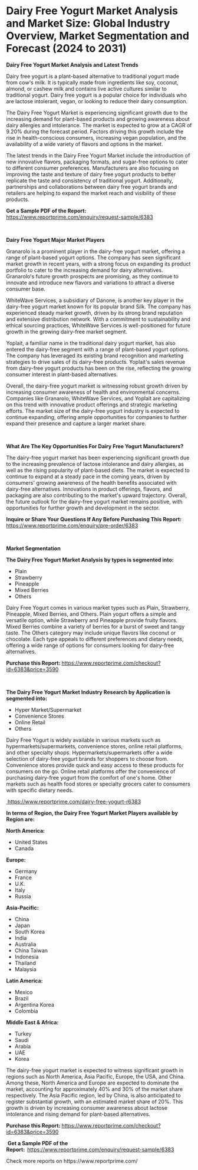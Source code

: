 <p><h1>Dairy Free Yogurt Market Analysis and Market Size: Global Industry Overview, Market Segmentation and Forecast (2024 to 2031)</h1></p><p><strong>Dairy Free Yogurt Market Analysis and Latest Trends</strong></p>
<p><p>Dairy free yogurt is a plant-based alternative to traditional yogurt made from cow's milk. It is typically made from ingredients like soy, coconut, almond, or cashew milk and contains live active cultures similar to traditional yogurt. Dairy free yogurt is a popular choice for individuals who are lactose intolerant, vegan, or looking to reduce their dairy consumption.</p><p>The Dairy Free Yogurt Market is experiencing significant growth due to the increasing demand for plant-based products and growing awareness about dairy allergies and intolerance. The market is expected to grow at a CAGR of 9.20% during the forecast period. Factors driving this growth include the rise in health-conscious consumers, increasing vegan population, and the availability of a wide variety of flavors and options in the market.</p><p>The latest trends in the Dairy Free Yogurt Market include the introduction of new innovative flavors, packaging formats, and sugar-free options to cater to different consumer preferences. Manufacturers are also focusing on improving the taste and texture of dairy free yogurt products to better replicate the taste and consistency of traditional yogurt. Additionally, partnerships and collaborations between dairy free yogurt brands and retailers are helping to expand the market reach and visibility of these products.</p></p>
<p><strong>Get a Sample PDF of the Report:&nbsp;</strong> <a href="https://www.reportprime.com/enquiry/request-sample/6383">https://www.reportprime.com/enquiry/request-sample/6383</a></p>
<p>&nbsp;</p>
<p><strong>Dairy Free Yogurt Major Market Players</strong></p>
<p><p>Granarolo is a prominent player in the dairy-free yogurt market, offering a range of plant-based yogurt options. The company has seen significant market growth in recent years, with a strong focus on expanding its product portfolio to cater to the increasing demand for dairy alternatives. Granarolo's future growth prospects are promising, as they continue to innovate and introduce new flavors and variations to attract a diverse consumer base.</p><p>WhiteWave Services, a subsidiary of Danone, is another key player in the dairy-free yogurt market known for its popular brand Silk. The company has experienced steady market growth, driven by its strong brand reputation and extensive distribution network. With a commitment to sustainability and ethical sourcing practices, WhiteWave Services is well-positioned for future growth in the growing dairy-free market segment.</p><p>Yoplait, a familiar name in the traditional dairy yogurt market, has also entered the dairy-free segment with a range of plant-based yogurt options. The company has leveraged its existing brand recognition and marketing strategies to drive sales of its dairy-free products. Yoplait's sales revenue from dairy-free yogurt products has been on the rise, reflecting the growing consumer interest in plant-based alternatives.</p><p>Overall, the dairy-free yogurt market is witnessing robust growth driven by increasing consumer awareness of health and environmental concerns. Companies like Granarolo, WhiteWave Services, and Yoplait are capitalizing on this trend with innovative product offerings and strategic marketing efforts. The market size of the dairy-free yogurt industry is expected to continue expanding, offering ample opportunities for companies to further expand their presence and capture a larger market share.</p></p>
<p>&nbsp;</p>
<p><strong>What Are The Key Opportunities For Dairy Free Yogurt Manufacturers?</strong></p>
<p><p>The dairy-free yogurt market has been experiencing significant growth due to the increasing prevalence of lactose intolerance and dairy allergies, as well as the rising popularity of plant-based diets. The market is expected to continue to expand at a steady pace in the coming years, driven by consumers' growing awareness of the health benefits associated with dairy-free alternatives. Innovations in product offerings, flavors, and packaging are also contributing to the market's upward trajectory. Overall, the future outlook for the dairy-free yogurt market remains positive, with opportunities for further growth and development in the sector.</p></p>
<p><strong>Inquire or Share Your Questions If Any Before Purchasing This Report:</strong> <a href="https://www.reportprime.com/enquiry/pre-order/6383">https://www.reportprime.com/enquiry/pre-order/6383</a></p>
<p>&nbsp;</p>
<p><strong>Market Segmentation</strong></p>
<p><strong>The Dairy Free Yogurt Market Analysis by types is segmented into:</strong></p>
<p><ul><li>Plain</li><li>Strawberry</li><li>Pineapple</li><li>Mixed Berries</li><li>Others</li></ul></p>
<p><p>Dairy Free Yogurt comes in various market types such as Plain, Strawberry, Pineapple, Mixed Berries, and Others. Plain yogurt offers a simple and versatile option, while Strawberry and Pineapple provide fruity flavors. Mixed Berries combine a variety of berries for a burst of sweet and tangy taste. The Others category may include unique flavors like coconut or chocolate. Each type appeals to different preferences and dietary needs, offering a wide range of options for consumers looking for dairy-free alternatives.</p></p>
<p><strong>Purchase this Report:&nbsp;</strong><a href="https://www.reportprime.com/checkout?id=6383&price=3590">https://www.reportprime.com/checkout?id=6383&price=3590</a></p>
<p>&nbsp;</p>
<p><strong>The Dairy Free Yogurt Market Industry Research by Application is segmented into:</strong></p>
<p><ul><li>Hyper Market/Supermarket</li><li>Convenience Stores</li><li>Online Retail</li><li>Others</li></ul></p>
<p><p>Dairy Free Yogurt is widely available in various markets such as hypermarkets/supermarkets, convenience stores, online retail platforms, and other specialty shops. Hypermarkets/supermarkets offer a wide selection of dairy-free yogurt brands for shoppers to choose from. Convenience stores provide quick and easy access to these products for consumers on the go. Online retail platforms offer the convenience of purchasing dairy-free yogurt from the comfort of one's home. Other markets such as health food stores or specialty grocers cater to consumers with specific dietary needs.</p></p>
<p><a href="https://www.reportprime.com/dairy-free-yogurt-r6383">&nbsp;https://www.reportprime.com/dairy-free-yogurt-r6383</a></p>
<p><strong>In terms of Region, the Dairy Free Yogurt Market Players available by Region are:</strong></p>
<p>
    <p> <strong> North America: </strong>
        <ul>
            <li>United States</li>
            <li>Canada</li>
        </ul>
        </p> 
    <p> <strong> Europe: </strong>
        <ul>
            <li>Germany</li>
            <li>France</li>
            <li>U.K.</li>
            <li>Italy</li>
            <li>Russia</li>
        </ul>
        </p> 
    <p> <strong> Asia-Pacific: </strong>
        <ul>
            <li>China</li>
            <li>Japan</li>
            <li>South Korea</li>
            <li>India</li>
            <li>Australia</li>
            <li>China Taiwan</li>
            <li>Indonesia</li>
            <li>Thailand</li>
            <li>Malaysia</li>
        </ul>
        </p> 
    <p> <strong> Latin America: </strong>
        <ul>
            <li>Mexico</li>
            <li>Brazil</li>
            <li>Argentina Korea</li>
            <li>Colombia</li>
        </ul>
        </p> 
    <p> <strong> Middle East & Africa: </strong>
        <ul>
            <li>Turkey</li>
            <li>Saudi</li>
            <li>Arabia</li>
            <li>UAE</li>
            <li>Korea</li>
        </ul>
    </p>
    </p>
<p><p>The dairy-free yogurt market is expected to witness significant growth in regions such as North America, Asia Pacific, Europe, the USA, and China. Among these, North America and Europe are expected to dominate the market, accounting for approximately 40% and 30% of the market share respectively. The Asia Pacific region, led by China, is also anticipated to register substantial growth, with an estimated market share of 20%. This growth is driven by increasing consumer awareness about lactose intolerance and rising demand for plant-based alternatives.</p></p>
<p><strong>Purchase this Report: </strong><a href="https://www.reportprime.com/checkout?id=6383&price=3590">https://www.reportprime.com/checkout?id=6383&price=3590</a></p>
<p>&nbsp;<strong>Get a Sample PDF of the Report:&nbsp;&nbsp;</strong><a href="https://www.reportprime.com/enquiry/request-sample/6383">https://www.reportprime.com/enquiry/request-sample/6383</a></p>
<p><strong></strong></p>
<p>Check more reports on https://www.reportprime.com/</p>